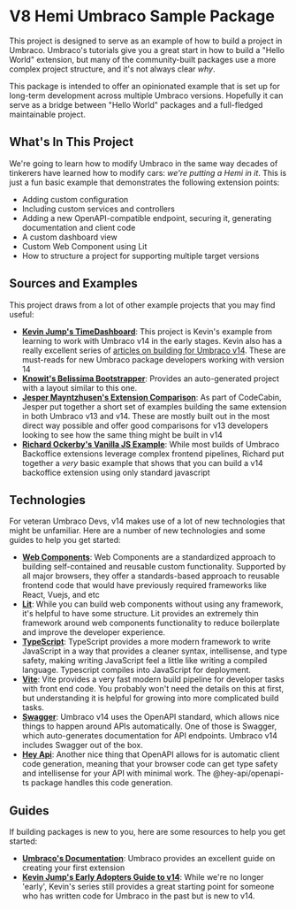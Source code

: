 # V8 Hemi Umbraco Sample Package

This project is designed to serve as an example of how to build a project in Umbraco.
Umbraco's tutorials give you a great start in how to build a "Hello World" extension, but many of the 
community-built packages use a more complex project structure, and it's not always clear _why_. 

This package is intended to offer an opinionated example that is set up for long-term development across 
multiple Umbraco versions. Hopefully it can serve as a bridge between "Hello World" packages and a
full-fledged maintainable project. 

## What's In This Project

We're going to learn how to modify Umbraco in the same way decades of tinkerers have learned how to modify cars: 
_we're putting a Hemi in it_. This is just a fun basic example that demonstrates the following extension points:

* Adding custom configuration
* Including custom services and controllers
* Adding a new OpenAPI-compatible endpoint, securing it, generating documentation and client code
* A custom dashboard view
* Custom Web Component using Lit
* How to structure a project for supporting multiple target versions

## Sources and Examples

This project draws from a lot of other example projects that you may find useful: 

* **[Kevin Jump's TimeDashboard](kjtd)**: This project is Kevin's example from learning to work with Umbraco v14 in the 
  early stages. Kevin also has a really excellent series of [articles on building for Umbraco v14](kjguide). 
  These are must-reads for new Umbraco package developers working with version 14
* **[Knowit's Belissima Bootstrapper](knowit)**: Provides an auto-generated project with a layout similar to this one.
* **[Jesper Mayntzhusen's Extension Comparison](jmcompare)**: As part of CodeCabin, Jesper put together a short set of 
  examples building the same extension in both Umbraco v13 and v14. These are mostly built out in the most direct way 
  possible and offer good comparisons for v13 developers looking to see how the same thing might be built in v14
* **[Richard Ockerby's Vanilla JS Example](rosimple)**: While most builds of Umbraco Backoffice extensions leverage 
  complex frontend pipelines, Richard put together a _very_ basic example that shows that you can build a v14 
  backoffice extension using only standard javascript

## Technologies

For veteran Umbraco Devs, v14 makes use of a lot of new technologies that might be unfamiliar. Here are a number of new 
technologies and some guides to help you get started:

* **[Web Components](wc)**: Web Components are a standardized approach to building self-contained and reusable custom 
  functionality. Supported by all major browsers, they offer a standards-based approach to reusable frontend code that 
  would have previously required frameworks like React, Vuejs, and etc
* **[Lit](lit)**: While you can build web components without using any framework, it's helpful to have some structure. 
  Lit provides an extremely thin framework around web components functionality to reduce boilerplate and improve the 
  developer experience.
* **[TypeScript](ts)**: TypeScript provides a more modern framework to write JavaScript in a way that provides a cleaner
  syntax, intellisense, and type safety, making writing JavaScript feel a little like writing a compiled language. 
  Typescript compiles into JavaScript for deployment.
* **[Vite](vite)**: Vite provides a very fast modern build pipeline for developer tasks with front end code. You probably
  won't need the details on this at first, but understanding it is helpful for growing into more complicated build tasks.
* **[Swagger](swag)**: Umbraco v14 uses the OpenAPI standard, which allows nice things to happen around APIs automatically.
  One of those is Swagger, which auto-generates documentation for API endpoints. Umbraco v14 includes Swagger out of the box.
* **[Hey Api](hey)**: Another nice thing that OpenAPI allows for is automatic client code generation, meaning
  that your browser code can get type safety and intellisense for your API with minimal work. The @hey-api/openapi-ts 
  package handles this code generation.

## Guides

If building packages is new to you, here are some resources to help you get started: 

* **[Umbraco's Documentation](ug)**: Umbraco provides an excellent guide on creating your first extension
* **[Kevin Jump's Early Adopters Guide to v14](kj1)**: While we're no longer 'early', Kevin's series still provides a
great starting point for someone who has written code for Umbraco in the past but is new to v14.


[kjtd]:https://github.com/KevinJump/TimeDashboard
[kjguide]:https://dev.to/kevinjump/series
[knowit]:https://github.com/KXCPH/Knowit.Umbraco.Bellissima.Bootstrapper
[jmcompare]:https://github.com/jemayn/ExtensionComparisons
[rosimple]:https://github.com/Rockerby/Umbraco-14-Sample-Package

[wc]:https://www.webcomponents.org/introduction
[lit]:https://lit.dev/docs/getting-started/
[ts]:https://www.typescriptlang.org/docs/handbook/typescript-in-5-minutes.html
[vite]:https://vitejs.dev/guide/
[swag]:https://swagger.io/
[hey]:https://heyapi.vercel.app/

[ug]:https://docs.umbraco.com/umbraco-cms/tutorials/creating-your-first-extension#extension-with-vite-typescript-and-lit
[kj1]:https://dev.to/kevinjump/early-adoptors-guide-to-umbraco-v14-package-structure-3i67